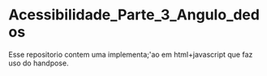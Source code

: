 # Acessibilidade_Parte_3_Angulo_dedos
Esse repositorio contem uma implementa;'ao em html+javascript que faz uso do handpose.
